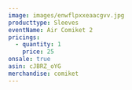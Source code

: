 ```yaml
---
image: images/enwflpxxeaacgvv.jpg
producttype: Sleeves
eventName: Air Comiket 2
pricings:
  - quantity: 1
    price: 25
onsale: true
asin: cJBRZ_oYG
merchandise: comiket
---
```

